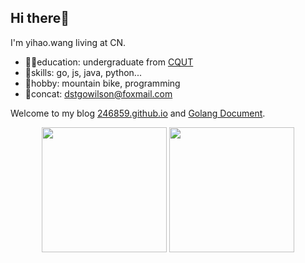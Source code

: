 ## Hi there👋
I'm yihao.wang living at CN.

* 👨‍🎓education: undergraduate from [CQUT](https://www.cqut.edu.cn/)
* 🚀skills: go, js, java, python...
* 🚴hobby: mountain bike, programming
* 📧concat: dstgowilson@foxmail.com

Welcome to my blog [246859.github.io](https://246859.github.io/) and [Golang Document](https://golang.halfiisland.com/).

<div align="center">
  <img src="https://github-readme-stats.vercel.app/api?username=246859&show_icons=true&theme=onedark" style="height:200px"/>
  <img src="https://github-readme-stats.vercel.app/api/top-langs/?username=246859&layout=compact" style="height:200px"/>
</div>
